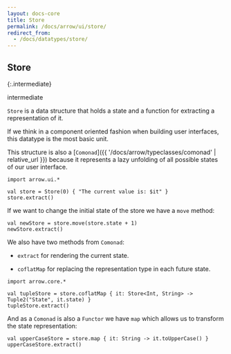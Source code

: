 ```yaml
---
layout: docs-core
title: Store
permalink: /docs/arrow/ui/store/
redirect_from:
  - /docs/datatypes/store/
---
```


## Store

{:.intermediate}

intermediate

`Store` is a data structure that holds a state and a function for extracting a representation of it.

If we think in a component oriented fashion when building user interfaces, this datatype is the most basic unit.

This structure is also a [`Comonad`]({{ '/docs/arrow/typeclasses/comonad' | relative_url }}) because it represents a lazy unfolding of all possible states of our user interface.

```kotlin:ank
import arrow.ui.*

val store = Store(0) { "The current value is: $it" }
store.extract()
```

If we want to change the initial state of the store we have a `move` method:

```kotlin:ank
val newStore = store.move(store.state + 1)
newStore.extract()
```

We also have two methods from `Comonad`:

* `extract` for rendering the current state.

* `coflatMap` for replacing the representation type in each future state.

```kotlin:ank
import arrow.core.*

val tupleStore = store.coflatMap { it: Store<Int, String> -> Tuple2("State", it.state) }
tupleStore.extract()
```

And as a `Comonad` is also a `Functor` we have `map` which allows us to transform the state representation:

```kotlin:ank
val upperCaseStore = store.map { it: String -> it.toUpperCase() }
upperCaseStore.extract()
```
